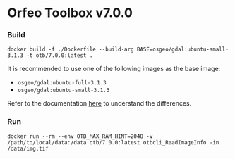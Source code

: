 # Orfeo Toolbox v7.0.0

### Build

```console
docker build -f ./Dockerfile --build-arg BASE=osgeo/gdal:ubuntu-small-3.1.3 -t otb/7.0.0:latest .
```
It is recommended to use one of the following images as the base image:
- `osgeo/gdal:ubuntu-full-3.1.3`
- `osgeo/gdal:ubuntu-small-3.1.3`

Refer to the documentation [here](https://github.com/OSGeo/gdal/tree/master/docker) to understand the differences.


### Run

```console
docker run --rm --env OTB_MAX_RAM_HINT=2048 -v /path/to/local/data:/data otb/7.0.0:latest otbcli_ReadImageInfo -in /data/img.tif
```